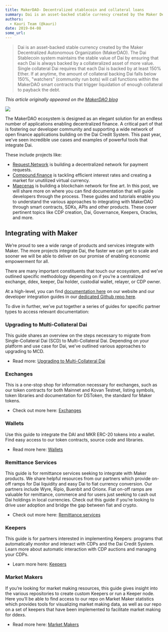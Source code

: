 ```yaml
---
title: MakerDAO- Decentralized stablecoin and collateral loans
summary: Dai is an asset-backed stable currency created by the Maker Decentralized Autonomous Organization (MakerDAO). The Dai Stablecoin system maintains the stable value of Dai by ensuring that each Dai is always backed by a collateralized asset of more value. Single collateral Dai requires that each Dai is backed by at least 150% Ether. If at anytime, the amount of collateral backing Dai falls below 150%, watchers (community run bots) will call functions within the MakerDAO smart contracts that trigge
authors:
  - Kauri Team (@kauri)
date: 2019-04-08
some_url: 
---
```


> Dai is an asset-backed stable currency created by the Maker Decentralized Autonomous Organization (MakerDAO). The Dai Stablecoin system maintains the stable value of Dai by ensuring that each Dai is always backed by a collateralized asset of more value. Single collateral Dai requires that each Dai is backed by at least 150% Ether. If at anytime, the amount of collateral backing Dai falls below 150%, "watchers" (community run bots) will call functions within the MakerDAO smart contracts that trigger liquidation of enough collateral to payback the debt.

_This article originally appeared on the [MakerDAO blog](https://blog.makerdao.com/dai-developer-documentation/)_

![](https://api.kauri.io:443/ipfs/QmVn4Ef6r7dgViSiFnvg9FVJCysb8e3jq7EjFBBdwFnHqk)

The MakerDAO ecosystem is designed as an elegant solution for an endless number of applications enabling decentralized finance. A critical part of that is fostering our developer community and supporting a wide network of open finance applications building on the Dai Credit System. This past year, we’ve seen incredible use cases and examples of powerful tools that integrate Dai.

These include projects like:

- [Request.Network](https://request.network) is building a decentralized network for payment requests.
- [Compound.finance](https://compound.finance) is tackling efficient interest rates and creating a market for unutilized virtual currency.
- [Maecenas](https://maecanas.co) is building a blockchain network for fine art.
In this post, we will share more on where you can find documentation that will guide developers through the process. These guides and tutorials enable you to understand the various approaches to integrating with MakerDAO through smart contracts, SDKs, APIs and other products. These cover pertinent topics like CDP creation, Dai, Governance, Keepers, Oracles, and more.

## Integrating with Maker
We’re proud to see a wide range of products and services integrate with Maker. The more projects integrate Dai, the faster we can get to scale and sooner we will be able to deliver on our promise of enabling economic empowerment for all.

There are many important constituents that touch our ecosystem, and we’ve outlined specific methodology depending on if you’re a centralized exchange, ddex, keeper, Dai holder, custodial wallet, relayer, or CDP owner.

At a high-level, you can find [documentation here](https://github.com/makerdao/awesome-makerdao#developer-resources) on our website and our developer integration guides in our [dedicated Github repo here](https://github.com/makerdao/developerguides).

To dive in further, we’ve put together a series of guides for specific partner types to access relevant documentation:

### Upgrading to Multi-Collateral Dai
This guide shares an overview on the steps necessary to migrate from Single-Collateral Dai (SCD) to Multi-Collateral Dai. Depending on your platform and use case for Dai, we’ve outlined various approaches to upgrading to MCD.

- Read more: [Upgrading to Multi-Collateral Dai](https://github.com/makerdao/developerguides/tree/master/mcd)
### Exchanges
This is a one-stop shop for information necessary for exchanges, such as our token contracts for both Mainnet and Kovan Testnet, listing symbols, token libraries and documentation for DSToken, the standard for Maker tokens.

- Check out more here: [Exchanges](https://github.com/makerdao/developerguides/tree/master/exchanges)
### Wallets
Use this guide to integrate the DAI and MKR ERC-20 tokens into a wallet. Find easy access to our token contracts, source code and libraries.

- Read more here: [Wallets](https://github.com/makerdao/developerguides/tree/master/wallets)
### Remittance Services
This guide is for remittance services seeking to integrate with Maker products. We share helpful resources from our partners which provide on-off ramps for Dai liquidity and easy Dai to fiat currency conversion. Our partners include Wyre, Ripio, Buenbit and Orionx. Fiat on-off ramps are valuable for remittance, commerce and for users just seeking to cash out Dai holdings in local currencies. Check out this guide if you’re looking to drive user adoption and bridge the gap between fiat and crypto.

- Check out more here: [Remittance services](https://github.com/makerdao/developerguides/tree/master/remittance)
### Keepers
This guide is for partners interested in implementing Keepers: programs that automatically monitor and interact with CDPs and the Dai Credit System. Learn more about automatic interaction with CDP auctions and managing your CDPs.

- Learn more here: [Keepers](https://github.com/makerdao/developerguides/tree/master/keepers)
### Market Makers
If you’re looking for market making resources, this guide gives insight into the various repositories to create custom Keepers or run a Keeper node. Here you’ll be able to find access to our repo on Market Maker statistics which provides tools for visualizing market making data, as well as our repo on a set of keepers that have been implemented to facilitate market making for ddexs.

- Read more here: [Market Makers](https://github.com/makerdao/developerguides/tree/master/market-makers)
